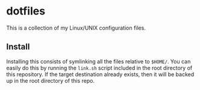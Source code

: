 # dotfiles

This is a collection of my Linux/UNIX configuration files.

## Install

Installing this consists of symlinking all the files relative to `$HOME/`. You can easily do this by running the `link.sh` script included in the root directory of this repository. If the target destination already exists, then it will be backed up in the root directory of this repo.

